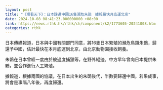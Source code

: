 ```yaml
---
layout: post
title: "《環看天下》：日本歸還中國16隻瀕危朱䴉　據報最快月底運北京"
date: 2024-10-08 08:41:23.000000000 +08:00
link: https://news.rthk.hk/rthk/ch/component/k2/1773605-20241008.htm
categories: rthk
---
```


日本傳媒報道，日本與中國有關部門同意，將16隻日本繁殖的瀕危鳥類朱䴉，歸還予中國，估計最快在本月底運到北京，由北京動物園接收飼養。

朱䴉在日本曾經一度由於被過度捕獵等，在野外絕迹。中方早年曾向日本提供朱䴉，並合作進行人工繁殖。

據報道，根據兩國的協議，在日本出生的朱䴉後代，半數要歸還中國。若果成事，將會是事隔八年後，再度歸還。

